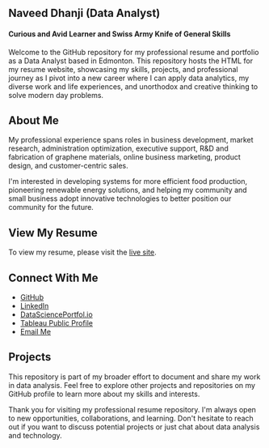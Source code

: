 ## Naveed Dhanji (Data Analyst)

#### Curious and Avid Learner and Swiss Army Knife of General Skills 

Welcome to the GitHub repository for my professional resume and portfolio as a Data Analyst based in Edmonton. This repository hosts the HTML for my resume website, showcasing my skills, projects, and professional journey as I pivot into a new career where I can apply data analytics, my diverse work and life experiences, and unorthodox and creative thinking to solve modern day problems. 

## About Me

My professional experience spans roles in business development, market research, administration optimization, executive support, R&D and fabrication of graphene materials, online business marketing, product design, and customer-centric sales.

I'm interested in developing systems for more efficient food production, pioneering renewable energy solutions, and helping my community and small business adopt innovative technologies to better position our community for the future.

## View My Resume

To view my resume, please visit the [live site](https://naveed-d.github.io/resume/).

## Connect With Me

- [GitHub](https://github.com/naveed-d)
- [LinkedIn](https://www.linkedin.com/in/ndhanji/)
- [DataSciencePortfol.io](https://www.datascienceportfol.io/ndhanji)
- [Tableau Public Profile](https://public.tableau.com/app/profile/naveed.dhanji/vizzes)
- [Email Me](mailto:nav.dhanji@icloud.com)

## Projects

This repository is part of my broader effort to document and share my work in data analysis. Feel free to explore other projects and repositories on my GitHub profile to learn more about my skills and interests.

Thank you for visiting my professional resume repository. I'm always open to new opportunities, collaborations, and learning. Don't hesitate to reach out if you want to discuss potential projects or just chat about data analysis and technology.
